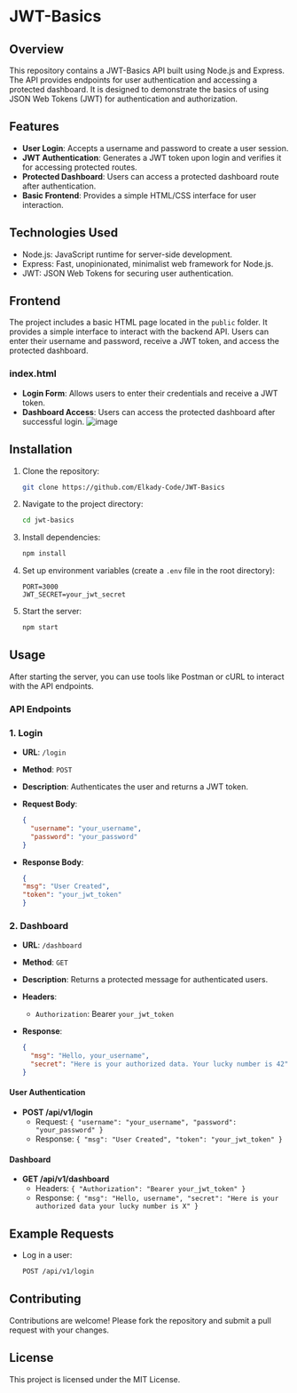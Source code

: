 # JWT-Basics

## Overview
This repository contains a JWT-Basics API built using Node.js and Express. The API provides endpoints for user authentication and accessing a protected dashboard. It is designed to demonstrate the basics of using JSON Web Tokens (JWT) for authentication and authorization.

## Features
- **User Login**: Accepts a username and password to create a user session.
- **JWT Authentication**: Generates a JWT token upon login and verifies it for accessing protected routes.
- **Protected Dashboard**: Users can access a protected dashboard route after authentication.
- **Basic Frontend**: Provides a simple HTML/CSS interface for user interaction.

## Technologies Used
- Node.js: JavaScript runtime for server-side development.
- Express: Fast, unopinionated, minimalist web framework for Node.js.
- JWT: JSON Web Tokens for securing user authentication.

## Frontend

The project includes a basic HTML page located in the `public` folder. It provides a simple interface to interact with the backend API. Users can enter their username and password, receive a JWT token, and access the protected dashboard.

### index.html

- **Login Form**: Allows users to enter their credentials and receive a JWT token.
- **Dashboard Access**: Users can access the protected dashboard after successful login.
![image](https://github.com/user-attachments/assets/1dfd52d4-4957-457c-89db-8c87948f6f75)

## Installation
1. Clone the repository:
    ```sh
    git clone https://github.com/Elkady-Code/JWT-Basics
    ```
2. Navigate to the project directory:
    ```sh
    cd jwt-basics
    ```
3. Install dependencies:
    ```sh
    npm install
    ```
4. Set up environment variables (create a `.env` file in the root directory):
    ```env
    PORT=3000
    JWT_SECRET=your_jwt_secret
    ```
5. Start the server:
    ```sh
    npm start
    ```

## Usage
After starting the server, you can use tools like Postman or cURL to interact with the API endpoints.

### API Endpoints
### 1. Login

- **URL**: `/login`
- **Method**: `POST`
- **Description**: Authenticates the user and returns a JWT token.
- **Request Body**:

  ```json
  {
    "username": "your_username",
    "password": "your_password"
  }
- **Response Body**:
  ```json
  {
  "msg": "User Created",
  "token": "your_jwt_token"
  }
### 2. Dashboard

- **URL**: `/dashboard`
- **Method**: `GET`
- **Description**: Returns a protected message for authenticated users.
- **Headers**:
  - `Authorization`: Bearer `your_jwt_token`
- **Response**:

  ```json
  {
    "msg": "Hello, your_username",
    "secret": "Here is your authorized data. Your lucky number is 42"
  }
#### User Authentication
- **POST /api/v1/login**
  - Request: `{ "username": "your_username", "password": "your_password" }`
  - Response: `{ "msg": "User Created", "token": "your_jwt_token" }`

#### Dashboard
- **GET /api/v1/dashboard**
  - Headers: `{ "Authorization": "Bearer your_jwt_token" }`
  - Response: `{ "msg": "Hello, username", "secret": "Here is your authorized data your lucky number is X" }`

## Example Requests
- Log in a user:
  ```sh
  POST /api/v1/login

## Contributing
Contributions are welcome! Please fork the repository and submit a pull request with your changes.

## License
This project is licensed under the MIT License.
